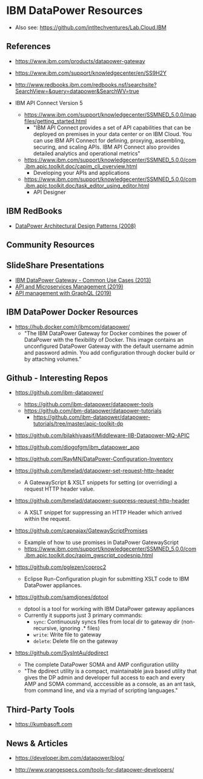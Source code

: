 
# IBM DataPower Resources
* Also see: https://github.com/intltechventures/Lab.Cloud.IBM


## References
- https://www.ibm.com/products/datapower-gateway
- https://www.ibm.com/support/knowledgecenter/en/SS9H2Y


- http://www.redbooks.ibm.com/redbooks.nsf/searchsite?SearchView=&query=datapower&SearchWV=true


- IBM API Connect Version 5
  + https://www.ibm.com/support/knowledgecenter/SSMNED_5.0.0/mapfiles/getting_started.html
    * "IBM API Connect provides a set of API capabilities that can be deployed on premises in your data center or on IBM Cloud. You can use IBM API Connect for defining, proxying, assembling, securing, and scaling APIs. IBM API Connect also provides detailed analytics and operational metrics"
  + https://www.ibm.com/support/knowledgecenter/SSMNED_5.0.0/com.ibm.apic.toolkit.doc/capim_cli_overview.html
    * Developing your APIs and applications
  + https://www.ibm.com/support/knowledgecenter/SSMNED_5.0.0/com.ibm.apic.toolkit.doc/task_editor_using_editor.html
    * API Designer
    

## IBM RedBooks
- [DataPower Architectural Design Patterns (2008)](http://www.redbooks.ibm.com/redbooks/pdfs/sg247620.pdf)



## Community Resources


## SlideShare Presentations
- [IBM DataPower Gateway - Common Use Cases (2013)](https://www.slideshare.net/ibmdatapower/data-power-common-use-cases)
- [API and Microservices Management (2019)](https://www.slideshare.net/ibmdatapower/api-and-microservices-management-132775783)
- [API management with GraphQL (2019)](https://www.slideshare.net/ibmdatapower/api-management-with-graphql)


## IBM DataPower Docker Resources
- https://hub.docker.com/r/ibmcom/datapower/
  + "The IBM DataPower Gateway for Docker combines the power of DataPower with the flexibility of Docker. This image contains an unconfigured DataPower Gateway with the default username admin and password admin. You add configuration through docker build or by attaching volumes."



## Github - Interesting Repos

- https://github.com/ibm-datapower/
  + https://github.com/ibm-datapower/datapower-tools
  + https://github.com/ibm-datapower/datapower-tutorials
    * https://github.com/ibm-datapower/datapower-tutorials/tree/master/apic-toolkit-dp

- https://github.com/bilakhiyaasif/Middleware-IIB-Datapower-MQ-APIC

- https://github.com/diogofgm/ibm_datapower_app

- https://github.com/RayMN/DataPower-Configuration-Inventory

- https://github.com/bmelad/datapower-set-request-http-header
  + A GatewayScript & XSLT snippets for setting (or overriding) a request HTTP header value. 

- https://github.com/bmelad/datapower-suppress-request-http-header
  + A XSLT snippet for suppressing an HTTP Header which arrived within the request. 

- https://github.com/capnajax/GatewayScriptPromises
  + Example of how to use promises in DataPower GatewayScript 
  + https://www.ibm.com/support/knowledgecenter/SSMNED_5.0.0/com.ibm.apic.toolkit.doc/rapim_gwscript_codesnip.html

- https://github.com/pglezen/coproc2
  * Eclipse Run-Configuration plugin for submitting XSLT code to IBM DataPower appliances. 

- https://github.com/samdjones/dptool
  + dptool is a tool for working with IBM DataPower gateway appliances
  + Currently it supports just 3 primary commands:
    * ```sync```: Continuously syncs files from local dir to gateway dir (non-recursive, ignoring .* files)
    * ```write```: Write file to gateway
    * ```delete```: Delete file on the gateway

- https://github.com/SysIntAu/dpdirect
  + The complete DataPower SOMA and AMP configuration utility 
  + "The dpdirect utility is a compact, maintainable java based utility that gives the DP admin and developer full access to each and every AMP and SOMA command, acccessible as a console, as an ant task, from command line, and via a myriad of scripting languages."




## Third-Party Tools
- https://kumbasoft.com


## News & Articles
- https://developer.ibm.com/datapower/blog/

- http://www.orangespecs.com/tools-for-datapower-developers/


